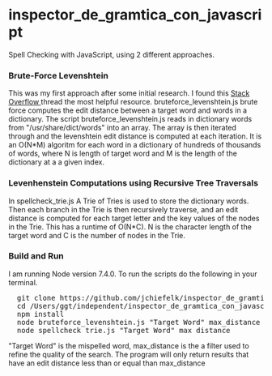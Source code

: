 <h1>inspector_de_gramtica_con_javascript</h1>

<p>
  Spell Checking with JavaScript, using 2 different approaches.
</p>

<h3>Brute-Force Levenshtein</h3>

<p>
  This was my first approach after some initial research.  I found this
  <a href="http://stackoverflow.com/questions/2294915/what-algorithm-gives-suggestions-in-a-spell-checker">
   Stack Overflow   
  </a> thread the most helpful resource.  bruteforce_levenshtein.js brute force computes the edit distance between a 
  target word and words in a dictionary. The script bruteforce_levenshtein.js reads in dictionary words from 
  "/usr/share/dict/words" into an array.  The array is then iterated through and the levenshtein edit distance is 
  computed at each iteration.  It is an O(N*M) algoritm for each word in a dictionary of hundreds of thousands of words,       where N is length of target word and M is the length of the dictionary at a a given index.
</p>

<h3>Levenhenstein Computations using Recursive Tree Traversals</h3>

<p> 
In spellcheck_trie.js A Trie of Tries is used to store the dictionary words.  Then each branch in the Trie is then recursively traverse, and an       edit distance is computed for each target letter and the key values of the nodes in the Trie.  This has a runtime of O(N*C).   N is the character length of the target word and C is the number of nodes in the Trie.
</p>

<h3>Build and Run</h3>

<p>
  I am running Node version 7.4.0.  To run the scripts do the following in your terminal.   
</p>
<pre>
  git clone https://github.com/jchiefelk/inspector_de_gramtica_con_javascript.git
  cd /Users/ggt/independent/inspector_de_gramtica_con_javascript
  npm install
  node bruteforce_levenshtein.js "Target Word" max_distance
  node spellcheck_trie.js "Target Word" max_distance
</pre>

<p>
"Target Word" is the mispelled word, max_distance is the a filter used to refine the quality of the search.  The program will only return results that have an edit distance less than or equal than max_distance
</p>

